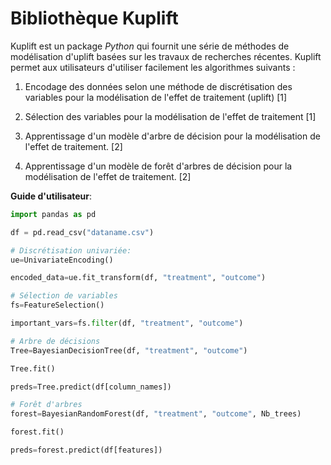# Bibliothèque Kuplift


Kuplift est un package _Python_ qui fournit une série de méthodes de modélisation d'uplift basées sur les travaux de recherches récentes. Kuplift permet aux utilisateurs d'utiliser facilement les algorithmes suivants :

1.  Encodage des données selon une méthode de discrétisation des variables pour la modélisation de l'effet de traitement (uplift) [1]
    
2.  Sélection des variables pour la modélisation de l'effet de traitement [1]
    
3.  Apprentissage d'un modèle d'arbre de décision pour la modélisation de l'effet de traitement. [2]
    
4.  Apprentissage d'un modèle de forêt d'arbres de décision pour la modélisation de l'effet de traitement. [2]

**Guide d'utilisateur**:

```python
import pandas as pd

df = pd.read_csv("dataname.csv")

# Discrétisation univariée:
ue=UnivariateEncoding()

encoded_data=ue.fit_transform(df, "treatment", "outcome")

# Sélection de variables
fs=FeatureSelection()

important_vars=fs.filter(df, "treatment", "outcome")

# Arbre de décisions
Tree=BayesianDecisionTree(df, "treatment", "outcome")

Tree.fit()

preds=Tree.predict(df[column_names])

# Forêt d'arbres
forest=BayesianRandomForest(df, "treatment", "outcome", Nb_trees)

forest.fit()

preds=forest.predict(df[features])
```
